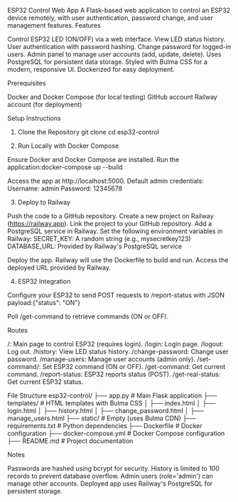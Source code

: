 ESP32 Control Web App
A Flask-based web application to control an ESP32 device remotely, with user authentication, password change, and user management features.
Features

Control ESP32 LED (ON/OFF) via a web interface.
View LED status history.
User authentication with password hashing.
Change password for logged-in users.
Admin panel to manage user accounts (add, update, delete).
Uses PostgreSQL for persistent data storage.
Styled with Bulma CSS for a modern, responsive UI.
Dockerized for easy deployment.

Prerequisites

Docker and Docker Compose (for local testing)
GitHub account
Railway account (for deployment)

Setup Instructions
1. Clone the Repository
git clone <your-repo-url>
cd esp32-control

2. Run Locally with Docker Compose

Ensure Docker and Docker Compose are installed.
Run the application:docker-compose up --build


Access the app at http://localhost:5000.
Default admin credentials:
Username: admin
Password: 12345678



3. Deploy to Railway

Push the code to a GitHub repository.
Create a new project on Railway (https://railway.app).
Link the project to your GitHub repository.
Add a PostgreSQL service in Railway.
Set the following environment variables in Railway:
SECRET_KEY: A random string (e.g., mysecretkey123)
DATABASE_URL: Provided by Railway's PostgreSQL service


Deploy the app. Railway will use the Dockerfile to build and run.
Access the deployed URL provided by Railway.

4. ESP32 Integration

Configure your ESP32 to send POST requests to /report-status with JSON payload:{"status": "ON"}


Poll /get-command to retrieve commands (ON or OFF).

Routes

/: Main page to control ESP32 (requires login).
/login: Login page.
/logout: Log out.
/history: View LED status history.
/change-password: Change user password.
/manage-users: Manage user accounts (admin only).
/set-command/<cmd>: Set ESP32 command (ON or OFF).
/get-command: Get current command.
/report-status: ESP32 reports status (POST).
/get-real-status: Get current ESP32 status.

File Structure
esp32-control/
├── app.py                # Main Flask application
├── templates/            # HTML templates with Bulma CSS
│   ├── index.html
│   ├── login.html
│   ├── history.html
│   ├── change_password.html
│   ├── manage_users.html
├── static/               # Empty (uses Bulma CDN)
├── requirements.txt      # Python dependencies
├── Dockerfile            # Docker configuration
├── docker-compose.yml    # Docker Compose configuration
├── README.md             # Project documentation

Notes

Passwords are hashed using bcrypt for security.
History is limited to 100 records to prevent database overflow.
Admin users (role='admin') can manage other accounts.
Deployed app uses Railway's PostgreSQL for persistent storage.

